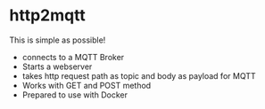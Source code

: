# http2mqtt

This is simple as possible! 

* connects to a MQTT Broker
* Starts a webserver 
* takes http request path as topic and body as payload for MQTT
* Works with GET and POST method
* Prepared to use with Docker 
